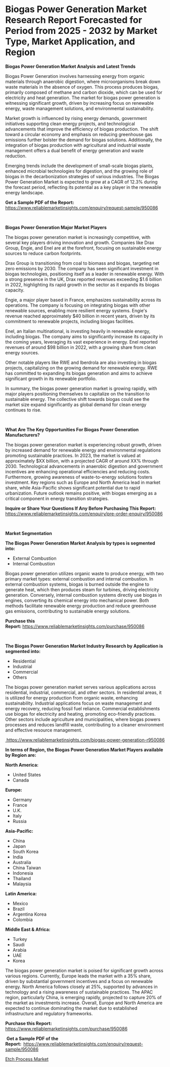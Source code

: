 <p><h1>Biogas Power Generation Market Research Report Forecasted for Period from 2025 -  2032 by Market Type, Market Application, and Region</h1></p><p><strong>Biogas Power Generation Market Analysis and Latest Trends</strong></p>
<p><p>Biogas Power Generation involves harnessing energy from organic materials through anaerobic digestion, where microorganisms break down waste materials in the absence of oxygen. This process produces biogas, primarily composed of methane and carbon dioxide, which can be used for electricity and heat generation. The market for biogas power generation is witnessing significant growth, driven by increasing focus on renewable energy, waste management solutions, and environmental sustainability.</p><p>Market growth is influenced by rising energy demands, government initiatives supporting clean energy projects, and technological advancements that improve the efficiency of biogas production. The shift toward a circular economy and emphasis on reducing greenhouse gas emissions further bolster the demand for biogas solutions. Additionally, the integration of biogas production with agricultural and industrial waste management offers a dual benefit of energy generation and waste reduction.</p><p>Emerging trends include the development of small-scale biogas plants, enhanced microbial technologies for digestion, and the growing role of biogas in the decarbonization strategies of various industries. The Biogas Power Generation Market is expected to grow at a CAGR of 12.3% during the forecast period, reflecting its potential as a key player in the renewable energy landscape.</p></p>
<p><strong>Get a Sample PDF of the Report:&nbsp;</strong> <a href="https://www.reliablemarketinsights.com/enquiry/request-sample/950086?utm_campaign=3138&utm_medium=2&utm_source=Github&utm_content=ia&utm_term=07032025&utm_id=biogas-power-generation">https://www.reliablemarketinsights.com/enquiry/request-sample/950086</a></p>
<p>&nbsp;</p>
<p><strong>Biogas Power Generation Major Market Players</strong></p>
<p><p>The biogas power generation market is increasingly competitive, with several key players driving innovation and growth. Companies like Drax Group, Engie, and Enel are at the forefront, focusing on sustainable energy sources to reduce carbon footprints. </p><p>Drax Group is transitioning from coal to biomass and biogas, targeting net zero emissions by 2030. The company has seen significant investment in biogas technologies, positioning itself as a leader in renewable energy. With a strong presence in the UK, Drax reported revenues exceeding $1.6 billion in 2022, highlighting its rapid growth in the sector as it expands its biogas capacity.</p><p>Engie, a major player based in France, emphasizes sustainability across its operations. The company is focusing on integrating biogas with other renewable sources, enabling more resilient energy systems. Engie's revenue reached approximately $40 billion in recent years, driven by its commitment to renewable projects, including biogas facilities.</p><p>Enel, an Italian multinational, is investing heavily in renewable energy, including biogas. The company aims to significantly increase its capacity in the coming years, leveraging its vast experience in energy. Enel reported revenues of around $98 billion in 2022, with a growing share from clean energy sources.</p><p>Other notable players like RWE and Iberdrola are also investing in biogas projects, capitalizing on the growing demand for renewable energy. RWE has committed to expanding its biogas generation and aims to achieve significant growth in its renewable portfolio.</p><p>In summary, the biogas power generation market is growing rapidly, with major players positioning themselves to capitalize on the transition to sustainable energy. The collective shift towards biogas could see the market size expand significantly as global demand for clean energy continues to rise.</p></p>
<p>&nbsp;</p>
<p><strong>What Are The Key Opportunities For Biogas Power Generation Manufacturers?</strong></p>
<p><p>The biogas power generation market is experiencing robust growth, driven by increased demand for renewable energy and environmental regulations promoting sustainable practices. In 2023, the market is valued at approximately $XX billion, with a projected CAGR of around XX% through 2030. Technological advancements in anaerobic digestion and government incentives are enhancing operational efficiencies and reducing costs. Furthermore, growing awareness of waste-to-energy solutions fosters investment. Key regions such as Europe and North America lead in market share, while Asia-Pacific shows significant potential due to rapid urbanization. Future outlook remains positive, with biogas emerging as a critical component in energy transition strategies.</p></p>
<p><strong>Inquire or Share Your Questions If Any Before Purchasing This Report:</strong> <a href="https://www.reliablemarketinsights.com/enquiry/pre-order-enquiry/950086?utm_campaign=3138&utm_medium=2&utm_source=Github&utm_content=ia&utm_term=07032025&utm_id=biogas-power-generation">https://www.reliablemarketinsights.com/enquiry/pre-order-enquiry/950086</a></p>
<p>&nbsp;</p>
<p><strong>Market Segmentation</strong></p>
<p><strong>The Biogas Power Generation Market Analysis by types is segmented into:</strong></p>
<p><ul><li>External Combustion</li><li>Internal Combustion</li></ul></p>
<p><p>Biogas power generation utilizes organic waste to produce energy, with two primary market types: external combustion and internal combustion. In external combustion systems, biogas is burned outside the engine to generate heat, which then produces steam for turbines, driving electricity generation. Conversely, internal combustion systems directly use biogas in engines, converting its chemical energy into mechanical power. Both methods facilitate renewable energy production and reduce greenhouse gas emissions, contributing to sustainable energy solutions.</p></p>
<p><strong>Purchase this Report:&nbsp;</strong><a href="https://www.reliablemarketinsights.com/purchase/950086?utm_campaign=3138&utm_medium=2&utm_source=Github&utm_content=ia&utm_term=07032025&utm_id=biogas-power-generation">https://www.reliablemarketinsights.com/purchase/950086</a></p>
<p>&nbsp;</p>
<p><strong>The Biogas Power Generation Market Industry Research by Application is segmented into:</strong></p>
<p><ul><li>Residential</li><li>Industrial</li><li>Commercial</li><li>Others</li></ul></p>
<p><p>The biogas power generation market serves various applications across residential, industrial, commercial, and other sectors. In residential areas, it is utilized for energy production from organic waste, enhancing sustainability. Industrial applications focus on waste management and energy recovery, reducing fossil fuel reliance. Commercial establishments use biogas for electricity and heating, promoting eco-friendly practices. Other sectors include agriculture and municipalities, where biogas powers processes and reduces landfill waste, contributing to a cleaner environment and effective resource management.</p></p>
<p><a href="https://www.reliablemarketinsights.com/biogas-power-generation-r950086?utm_campaign=3138&utm_medium=2&utm_source=Github&utm_content=ia&utm_term=07032025&utm_id=biogas-power-generation">&nbsp;https://www.reliablemarketinsights.com/biogas-power-generation-r950086</a></p>
<p><strong>In terms of Region, the Biogas Power Generation Market Players available by Region are:</strong></p>
<p>
    <p> <strong> North America: </strong>
        <ul>
            <li>United States</li>
            <li>Canada</li>
        </ul>
        </p> 
    <p> <strong> Europe: </strong>
        <ul>
            <li>Germany</li>
            <li>France</li>
            <li>U.K.</li>
            <li>Italy</li>
            <li>Russia</li>
        </ul>
        </p> 
    <p> <strong> Asia-Pacific: </strong>
        <ul>
            <li>China</li>
            <li>Japan</li>
            <li>South Korea</li>
            <li>India</li>
            <li>Australia</li>
            <li>China Taiwan</li>
            <li>Indonesia</li>
            <li>Thailand</li>
            <li>Malaysia</li>
        </ul>
        </p> 
    <p> <strong> Latin America: </strong>
        <ul>
            <li>Mexico</li>
            <li>Brazil</li>
            <li>Argentina Korea</li>
            <li>Colombia</li>
        </ul>
        </p> 
    <p> <strong> Middle East & Africa: </strong>
        <ul>
            <li>Turkey</li>
            <li>Saudi</li>
            <li>Arabia</li>
            <li>UAE</li>
            <li>Korea</li>
        </ul>
    </p>
    </p>
<p><p>The biogas power generation market is poised for significant growth across various regions. Currently, Europe leads the market with a 35% share, driven by substantial government incentives and a focus on renewable energy. North America follows closely at 25%, supported by advances in technology and a rising awareness of sustainable practices. The APAC region, particularly China, is emerging rapidly, projected to capture 20% of the market as investments increase. Overall, Europe and North America are expected to continue dominating the market due to established infrastructure and regulatory frameworks.</p></p>
<p><strong>Purchase this Report: </strong><a href="https://www.reliablemarketinsights.com/purchase/950086?utm_campaign=3138&utm_medium=2&utm_source=Github&utm_content=ia&utm_term=07032025&utm_id=biogas-power-generation">https://www.reliablemarketinsights.com/purchase/950086</a></p>
<p>&nbsp;<strong>Get a Sample PDF of the Report:&nbsp;&nbsp;</strong><a href="https://www.reliablemarketinsights.com/enquiry/request-sample/950086?utm_campaign=3138&utm_medium=2&utm_source=Github&utm_content=ia&utm_term=07032025&utm_id=biogas-power-generation">https://www.reliablemarketinsights.com/enquiry/request-sample/950086</a></p>
<p><strong></strong></p>
<p><p><a href="https://github.com/dailyspunj47/Market-Research-Report-List-1/blob/main/etch-process-market.md?utm_campaign=3138&utm_medium=2&utm_source=Github&utm_content=ia&utm_term=07032025&utm_id=biogas-power-generation">Etch Process Market</a></p></p>